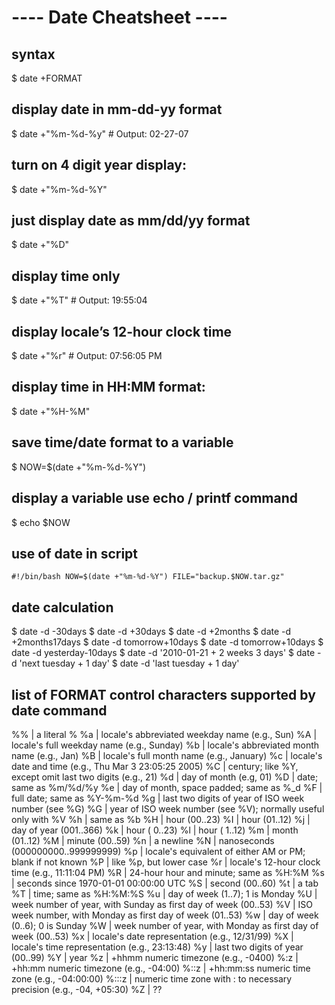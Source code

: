---- Date Cheatsheet ----
==========================

## syntax 
  $ date +FORMAT

## display date in mm-dd-yy format
  $ date +"%m-%d-%y" # Output: 02-27-07     

## turn on 4 digit year display:
  $ date +"%m-%d-%Y" 
  
## just display date as mm/dd/yy format
  $ date +"%D"

## display time only
  $ date +"%T" # Output: 19:55:04

## display locale’s 12-hour clock time
  $ date +"%r" # Output: 07:56:05 PM

## display time in HH:MM format:
  $ date +"%H-%M" 

## save time/date format to a variable
  $ NOW=$(date +"%m-%d-%Y")

## display a variable use echo / printf command
  $ echo $NOW

## use of date in script
  `
    #!/bin/bash
    NOW=$(date +"%m-%d-%Y")
    FILE="backup.$NOW.tar.gz"
  `

## date calculation
  $ date -d -30days
  $ date -d +30days
  $ date -d +2months
  $ date -d +2months17days
  $ date -d tomorrow+10days
  $ date -d tomorrow+10days
  $ date -d yesterday-10days
  $ date -d '2010-01-21 + 2 weeks 3 days'
  $ date -d 'next tuesday + 1 day'
  $ date -d 'last tuesday + 1 day'


## list of FORMAT control characters supported by date command
%% | a literal %
%a | locale's abbreviated weekday name (e.g., Sun)
%A | locale's full weekday name (e.g., Sunday)
%b | locale's abbreviated month name (e.g., Jan)
%B | locale's full month name (e.g., January)
%c | locale's date and time (e.g., Thu Mar 3 23:05:25 2005)
%C | century; like %Y, except omit last two digits (e.g., 21)
%d | day of month (e.g, 01)
%D | date; same as %m/%d/%y
%e | day of month, space padded; same as %_d
%F | full date; same as %Y-%m-%d
%g | last two digits of year of ISO week number (see %G)
%G | year of ISO week number (see %V); normally useful only with %V
%h | same as %b
%H | hour (00..23)
%I | hour (01..12)
%j | day of year (001..366)
%k | hour ( 0..23)
%l | hour ( 1..12)
%m | month (01..12)
%M | minute (00..59)
%n | a newline
%N | nanoseconds (000000000..999999999)
%p | locale's equivalent of either AM or PM; blank if not known
%P | like %p, but lower case
%r | locale's 12-hour clock time (e.g., 11:11:04 PM)
%R | 24-hour hour and minute; same as %H:%M
%s | seconds since 1970-01-01 00:00:00 UTC
%S | second (00..60)
%t | a tab
%T | time; same as %H:%M:%S
%u | day of week (1..7); 1 is Monday
%U | week number of year, with Sunday as first day of week (00..53)
%V | ISO week number, with Monday as first day of week (01..53)
%w | day of week (0..6); 0 is Sunday
%W | week number of year, with Monday as first day of week (00..53)
%x | locale's date representation (e.g., 12/31/99)
%X | locale's time representation (e.g., 23:13:48)
%y | last two digits of year (00..99)
%Y | year
%z | +hhmm numeric timezone (e.g., -0400)
%:z | +hh:mm numeric timezone (e.g., -04:00)
%::z | +hh:mm:ss numeric time zone (e.g., -04:00:00)
%:::z | numeric time zone with : to necessary precision (e.g., -04, +05:30)
%Z | ??


